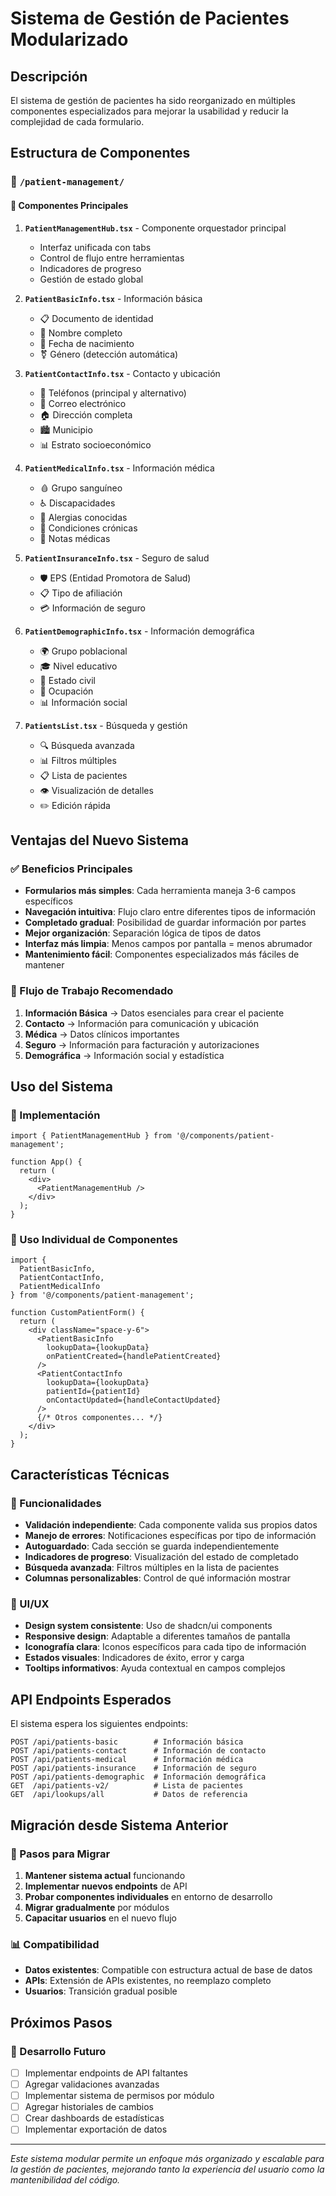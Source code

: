 # Sistema de Gestión de Pacientes Modularizado

## Descripción

El sistema de gestión de pacientes ha sido reorganizado en múltiples componentes especializados para mejorar la usabilidad y reducir la complejidad de cada formulario.

## Estructura de Componentes

### 📁 `/patient-management/`

#### 🎯 Componentes Principales

1. **`PatientManagementHub.tsx`** - Componente orquestador principal
   - Interfaz unificada con tabs
   - Control de flujo entre herramientas
   - Indicadores de progreso
   - Gestión de estado global

2. **`PatientBasicInfo.tsx`** - Información básica
   - 📋 Documento de identidad
   - 👤 Nombre completo
   - 📅 Fecha de nacimiento
   - ⚧ Género (detección automática)

3. **`PatientContactInfo.tsx`** - Contacto y ubicación
   - 📱 Teléfonos (principal y alternativo)
   - 📧 Correo electrónico
   - 🏠 Dirección completa
   - 🏙️ Municipio
   - 📊 Estrato socioeconómico

4. **`PatientMedicalInfo.tsx`** - Información médica
   - 🩸 Grupo sanguíneo
   - ♿ Discapacidades
   - 💊 Alergias conocidas
   - 🏥 Condiciones crónicas
   - 📝 Notas médicas

5. **`PatientInsuranceInfo.tsx`** - Seguro de salud
   - 🛡️ EPS (Entidad Promotora de Salud)
   - 📋 Tipo de afiliación
   - 💳 Información de seguro

6. **`PatientDemographicInfo.tsx`** - Información demográfica
   - 🌍 Grupo poblacional
   - 🎓 Nivel educativo
   - 💒 Estado civil
   - 💼 Ocupación
   - 📊 Información social

7. **`PatientsList.tsx`** - Búsqueda y gestión
   - 🔍 Búsqueda avanzada
   - 📊 Filtros múltiples
   - 📋 Lista de pacientes
   - 👁️ Visualización de detalles
   - ✏️ Edición rápida

## Ventajas del Nuevo Sistema

### ✅ Beneficios Principales

- **Formularios más simples**: Cada herramienta maneja 3-6 campos específicos
- **Navegación intuitiva**: Flujo claro entre diferentes tipos de información
- **Completado gradual**: Posibilidad de guardar información por partes
- **Mejor organización**: Separación lógica de tipos de datos
- **Interfaz más limpia**: Menos campos por pantalla = menos abrumador
- **Mantenimiento fácil**: Componentes especializados más fáciles de mantener

### 🔄 Flujo de Trabajo Recomendado

1. **Información Básica** → Datos esenciales para crear el paciente
2. **Contacto** → Información para comunicación y ubicación
3. **Médica** → Datos clínicos importantes
4. **Seguro** → Información para facturación y autorizaciones
5. **Demográfica** → Información social y estadística

## Uso del Sistema

### 🚀 Implementación

```tsx
import { PatientManagementHub } from '@/components/patient-management';

function App() {
  return (
    <div>
      <PatientManagementHub />
    </div>
  );
}
```

### 📱 Uso Individual de Componentes

```tsx
import { 
  PatientBasicInfo,
  PatientContactInfo,
  PatientMedicalInfo 
} from '@/components/patient-management';

function CustomPatientForm() {
  return (
    <div className="space-y-6">
      <PatientBasicInfo 
        lookupData={lookupData}
        onPatientCreated={handlePatientCreated}
      />
      <PatientContactInfo 
        lookupData={lookupData}
        patientId={patientId}
        onContactUpdated={handleContactUpdated}
      />
      {/* Otros componentes... */}
    </div>
  );
}
```

## Características Técnicas

### 🔧 Funcionalidades

- **Validación independiente**: Cada componente valida sus propios datos
- **Manejo de errores**: Notificaciones específicas por tipo de información
- **Autoguardado**: Cada sección se guarda independientemente
- **Indicadores de progreso**: Visualización del estado de completado
- **Búsqueda avanzada**: Filtros múltiples en la lista de pacientes
- **Columnas personalizables**: Control de qué información mostrar

### 🎨 UI/UX

- **Design system consistente**: Uso de shadcn/ui components
- **Responsive design**: Adaptable a diferentes tamaños de pantalla
- **Iconografía clara**: Iconos específicos para cada tipo de información
- **Estados visuales**: Indicadores de éxito, error y carga
- **Tooltips informativos**: Ayuda contextual en campos complejos

## API Endpoints Esperados

El sistema espera los siguientes endpoints:

```
POST /api/patients-basic        # Información básica
POST /api/patients-contact      # Información de contacto
POST /api/patients-medical      # Información médica
POST /api/patients-insurance    # Información de seguro
POST /api/patients-demographic  # Información demográfica
GET  /api/patients-v2/          # Lista de pacientes
GET  /api/lookups/all           # Datos de referencia
```

## Migración desde Sistema Anterior

### 🔄 Pasos para Migrar

1. **Mantener sistema actual** funcionando
2. **Implementar nuevos endpoints** de API
3. **Probar componentes individuales** en entorno de desarrollo
4. **Migrar gradualmente** por módulos
5. **Capacitar usuarios** en el nuevo flujo

### 📊 Compatibilidad

- **Datos existentes**: Compatible con estructura actual de base de datos
- **APIs**: Extensión de APIs existentes, no reemplazo completo
- **Usuarios**: Transición gradual posible

## Próximos Pasos

### 🚧 Desarrollo Futuro

- [ ] Implementar endpoints de API faltantes
- [ ] Agregar validaciones avanzadas
- [ ] Implementar sistema de permisos por módulo
- [ ] Agregar historiales de cambios
- [ ] Crear dashboards de estadísticas
- [ ] Implementar exportación de datos

---

*Este sistema modular permite un enfoque más organizado y escalable para la gestión de pacientes, mejorando tanto la experiencia del usuario como la mantenibilidad del código.*
